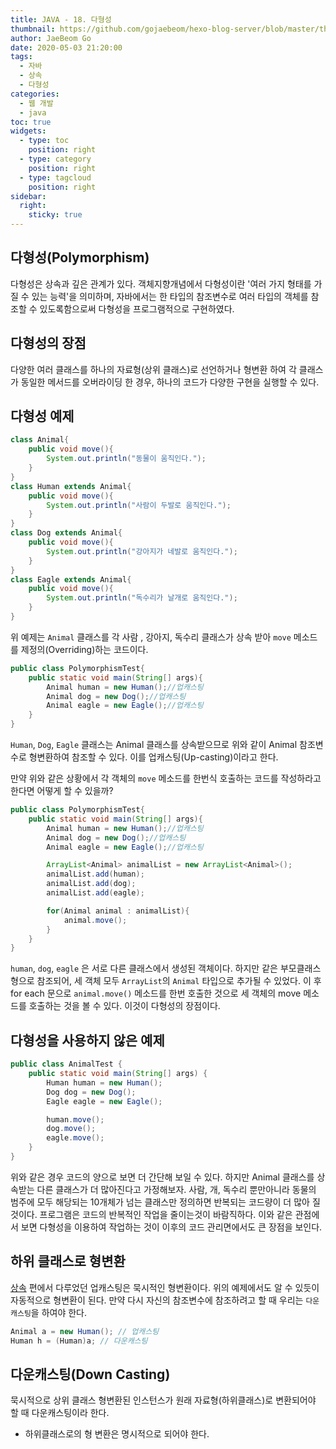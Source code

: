 ```yaml
---
title: JAVA - 18. 다형성
thumbnail: https://github.com/gojaebeom/hexo-blog-server/blob/master/themes/icarus/source/images/%EC%9E%90%EB%B0%94/java-thumbnail.jpg?raw=true
author: JaeBeom Go
date: 2020-05-03 21:20:00
tags:
  - 자바
  - 상속
  - 다형성
categories:
  - 웹 개발
  - java
toc: true
widgets:
  - type: toc
    position: right
  - type: category
    position: right
  - type: tagcloud
    position: right
sidebar:
  right:
    sticky: true
---
```


## 다형성(Polymorphism)
다형성은 상속과 깊은 관계가 있다. 객체지향개념에서 다형성이란 '여러 가지 형태를 가질 수 있는 능력'을 의미하며, 자바에서는 한 타입의 참조변수로 여러 타입의 객체를 참조할 수 있도록함으로써 다형성을 프로그램적으로 구현하였다.<!-- more -->

## 다형성의 장점
다양한 여러 클래스를 하나의 자료형(상위 클래스)로 선언하거나 형변환 하여 각 클래스가 동일한 메서드를 오버라이딩 한 경우, 하나의 코드가 다양한 구현을 실행할 수 있다.

## 다형성 예제
```java
class Animal{
    public void move(){
        System.out.println("동물이 움직인다.");
    }
}
class Human extends Animal{
    public void move(){
        System.out.println("사람이 두발로 움직인다.");
    }
}
class Dog extends Animal{
    public void move(){
        System.out.println("강아지가 네발로 움직인다.");
    }
}
class Eagle extends Animal{
    public void move(){
        System.out.println("독수리가 날개로 움직인다.");
    }
}
```
위 예제는 `Animal` 클래스를 각 사람 , 강아지, 독수리 클래스가 상속 받아 `move` 메소드를 제정의(Overriding)하는 코드이다.

```java
public class PolymorphismTest{
    public static void main(String[] args){
        Animal human = new Human();//업캐스팅
        Animal dog = new Dog();//업캐스팅
        Animal eagle = new Eagle();//업캐스팅
    }
}
```
`Human`, `Dog`, `Eagle` 클래스는 Animal 클래스를 상속받으므로 위와 같이 Animal 참조변수로 형변환하여 참조할 수 있다. 이를 업캐스팅(Up-casting)이라고 한다.

만약 위와 같은 상황에서 각 객체의 `move` 메소드를 한번식 호출하는 코드를 작성하라고 한다면 어떻게 할 수 있을까?

```java
public class PolymorphismTest{
    public static void main(String[] args){
        Animal human = new Human();//업캐스팅
        Animal dog = new Dog();//업캐스팅
        Animal eagle = new Eagle();//업캐스팅

        ArrayList<Animal> animalList = new ArrayList<Animal>();
        animalList.add(human);
        animalList.add(dog);
        animalList.add(eagle);

        for(Animal animal : animalList){
            animal.move();
        }   
    }
}
```
`human`, `dog`, `eagle` 은 서로 다른 클래스에서 생성된 객체이다. 하지만 같은 부모클래스형으로 참조되어, 세 객체 모두 `ArrayList`의 `Animal` 타입으로 추가될 수 있었다. 이 후 for each 문으로 `animal.move()` 메소드를 한번 호출한 것으로 세 객체의 move 메소드를 호출하는 것을 볼 수 있다. 이것이 다형성의 장점이다.

## 다형성을 사용하지 않은 예제
```java
public class AnimalTest {
    public static void main(String[] args) {
        Human human = new Human();
        Dog dog = new Dog();
        Eagle eagle = new Eagle();

        human.move();
        dog.move();
        eagle.move();
    }
}
```
위와 같은 경우 코드의 양으로 보면 더 간단해 보일 수 있다. 하지만 Animal 클래스를 상속받는 다른 클래스가 더 많아진다고 가정해보자. 사람, 개, 독수리 뿐만아니라 동물의 범주에 모두 해당되는 10개체가 넘는 클래스만 정의하면 반복되는 코드량이 더 많아 질 것이다. 프로그램은 코드의 반복적인 작업을 줄이는것이 바람직하다. 이와 같은 관점에서 보면 다형성을 이용하여 작업하는 것이 이후의 코드 관리면에서도 큰 장점을 보인다.

## 하위 클래스로 형변환
[상속](http://localhost:4000/2020/05/01/java/JAVA-16.%EC%83%81%EC%86%8D/#more) 편에서 다루었던 업캐스팅은 묵시적인 형변환이다. 위의 예제에서도 알 수 있듯이 자동적으로 형변환이 된다. 만약 다시 자신의 참조변수에 참조하려고 할 때 우리는 `다운캐스팅`을 하여야 한다.
```java
Animal a = new Human(); // 업캐스팅
Human h = (Human)a; // 다운캐스팅
```
## 다운캐스팅(Down Casting)
묵시적으로 상위 클래스 형변환된 인스턴스가 원래 자료형(하위클래스)로 변환되어야 할 때 다운캐스팅이라 한다.
- 하위클래스로의 형 변환은 명시적으로 되어야 한다.